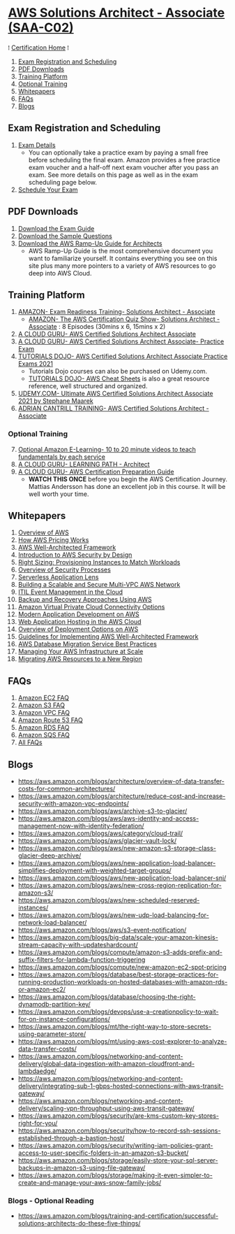 # [AWS Solutions Architect - Associate (SAA-C02)](https://aws.amazon.com/certification/certified-solutions-architect-associate/)
&#8286; [Certification Home] &#8286;

1. [Exam Registration and Scheduling](#exam-registration-and-scheduling)
2. [PDF Downloads](#pdf-downloads)
3. [Training Platform](#training-platform)
4. [Optional Training](#optional-training)
5. [Whitepapers](#whitepapers)
6. [FAQs](#faqs)
7. [Blogs](#blogs)

## Exam Registration and Scheduling
1. [Exam Details](https://aws.amazon.com/certification/certified-solutions-architect-associate/)
   * You can optionally take a practice exam by paying a small free before scheduling the final exam. Amazon provides a free practice exam voucher and a half-off next exam voucher after you pass an exam. See more details on this page as well as in the exam scheduling page below.
2. [Schedule Your Exam](https://www.aws.training/certification?src=arc-assoc)

## PDF Downloads
1. [Download the Exam Guide](https://d1.awsstatic.com/training-and-certification/docs-sa-assoc/AWS-Certified-Solutions-Architect-Associate_Exam-Guide.pdf)
2. [Download the Sample Questions](https://d1.awsstatic.com/training-and-certification/docs-sa-assoc/AWS-Certified-Solutions-Architect-Associate_Sample-Questions.pdf)
3. [Download the AWS Ramp-Up Guide for Architects](https://d1.awsstatic.com/training-and-certification/ramp-up_guides/Ramp-Up_Guide_Architect.pdf)
   * AWS Ramp-Up Guide is the most comprehensive document you want to familiarize yourself. It contains everything you see on this site plus many more pointers to a variety of AWS resources to go deep into AWS Cloud.

## Training Platform
1. [AMAZON- Exam Readiness Training- Solutions Architect - Associate](https://www.aws.training/Details/Curriculum?id=20685)
   * [AMAZON- The AWS Certification Quiz Show- Solutions Architect - Associate](https://www.aws.training/LearningLibrary?query=Quiz%20Show&filters=Language%3A1%20Domain%3A19%20DeliveryFormat%3A1%2C4%2C6%2C7%2C8&from=0&size=15&sort=_score) : 8 Episodes (30mins x 6, 15mins x 2)
2. [A CLOUD GURU- AWS Certified Solutions Architect Associate](https://acloud.guru/overview/aws-certified-solutions-architect-associate?_ga=2.257548750.430361032.1623364468-1013375855.1619983265)
3. [A CLOUD GURU- AWS Certified Solutions Architect Associate- Practice Exam](https://practice-exam.acloud.guru/aws-csa-2019)
4. [TUTORIALS DOJO- AWS Certified Solutions Architect Associate Practice Exams 2021](https://portal.tutorialsdojo.com/courses/aws-certified-solutions-architect-associate-practice-exams/)
   * Tutorials Dojo courses can also be purchased on Udemy.com.
   * [TUTORIALS DOJO- AWS Cheat Sheets](https://tutorialsdojo.com/aws-cheat-sheets/) is also a great resource reference, well structured and organized.
5. [UDEMY.COM- Ultimate AWS Certified Solutions Architect Associate 2021 by Stephane Maarek](https://www.udemy.com/course/aws-certified-solutions-architect-associate-saa-c02/)
6. [ADRIAN CANTRILL TRAINING- AWS Certified Solutions Architect - Associate](https://learn.cantrill.io/p/aws-certified-solutions-architect-associate-saa-c02)
### Optional Training
7. [Optional Amazon E-Learning- 10 to 20 minute videos to teach fundamentals by each service](https://www.aws.training/LearningLibrary?query=&filters=Domain%3A19%20Language%3A1%20SkillLevel%3A8%20DeliveryFormat%3A1%2C4%2C6%2C7%2C8&from=0&size=15&sort=_score)
8. [A CLOUD GURU- LEARNING PATH - Architect](https://learn.acloud.guru/learning-path/aws-architect)
9. [A CLOUD GURU- AWS Certification Preparation Guide](https://acloud.guru/overview/aws-certification-preparation)
   * **WATCH THIS ONCE** before you begin the AWS Certification Journey. Mattias Andersson has done an excellent job in this course. It will be well worth your time.

## Whitepapers
1. [Overview of AWS](https://d1.awsstatic.com/whitepapers/aws-overview.pdf)
2. [How AWS Pricing Works](https://d0.awsstatic.com/whitepapers/aws_pricing_overview.pdf)
3. [AWS Well-Architected Framework](https://d1.awsstatic.com/whitepapers/architecture/AWS_Well-Architected_Framework.pdf)
4. [Introduction to AWS Security by Design](https://d1.awsstatic.com/whitepapers/compliance/Intro_to_Security_by_Design.pdf)
5. [Right Sizing: Provisioning Instances to Match Workloads](https://d1.awsstatic.com/whitepapers/cost-optimization-right-sizing.pdf?did=wp_card&trk=wp_card)
6. [Overview of Security Processes](https://d1.awsstatic.com/whitepapers/aws-security-whitepaper.pdf?did=wp_card&trk=wp_card)
7. [Serverless Application Lens](https://d1.awsstatic.com/whitepapers/architecture/AWS-Serverless-Applications-Lens.pdf?did=wp_card&trk=wp_card)
8. [Building a Scalable and Secure Multi-VPC AWS Network](https://d1.awsstatic.com/whitepapers/building-a-scalable-and-secure-multi-vpc-aws-network-infrastructure.pdf?did=wp_card&trk=wp_card)
9. [ITIL Event Management in the Cloud](https://d1.awsstatic.com/training-and-certification/ramp-up_guides/Ramp-Up_Guide_Architect.pdf)
10. [Backup and Recovery Approaches Using AWS](https://d0.awsstatic.com/whitepapers/Backup_Archive_and_Restore_Approaches_Using_AWS.pdf)
11. [Amazon Virtual Private Cloud Connectivity Options](https://media.amazonwebservices.com/AWS_Amazon_VPC_Connectivity_Options.pdf)
12. [Modern Application Development on AWS](https://d1.awsstatic.com/whitepapers/modern-application-development-on-aws.pdf?did=wp_card&trk=wp_card)
13. [Web Application Hosting in the AWS Cloud](https://d0.awsstatic.com/whitepapers/aws-web-hosting-best-practices.pdf?refid=em_)
14. [Overview of Deployment Options on AWS](https://d1.awsstatic.com/whitepapers/overview-of-deployment-options-on-aws.pdf?did=wp_card&trk=wp_card)
15. [Guidelines for Implementing AWS Well-Architected Framework](https://d1.awsstatic.com/whitepapers/guidelines-implementing-aws-waf.pdf?did=wp_card&trk=wp_card)
16. [AWS Database Migration Service Best Practices](https://d1.awsstatic.com/whitepapers/RDS/AWS_Database_Migration_Service_Best_Practices.pdf)
17. [Managing Your AWS Infrastructure at Scale](https://d1.awsstatic.com/whitepapers/managing-your-aws-infrastructure-at-scale.pdf)
18. [Migrating AWS Resources to a New Region](http://d0.awsstatic.com/whitepapers/aws-migrate-resources-to-new-region.pdf?refid=70138000001adyu)

## FAQs
1. [Amazon EC2 FAQ]
2. [Amazon S3 FAQ]
3. [Amazon VPC FAQ]
4. [Amazon Route 53 FAQ]
5. [Amazon RDS FAQ]
6. [Amazon SQS FAQ]
7. [All FAQs]

## Blogs
* https://aws.amazon.com/blogs/architecture/overview-of-data-transfer-costs-for-common-architectures/
* https://aws.amazon.com/blogs/architecture/reduce-cost-and-increase-security-with-amazon-vpc-endpoints/
* https://aws.amazon.com/blogs/aws/archive-s3-to-glacier/
* https://aws.amazon.com/blogs/aws/aws-identity-and-access-management-now-with-identity-federation/
* https://aws.amazon.com/blogs/aws/category/cloud-trail/
* https://aws.amazon.com/blogs/aws/glacier-vault-lock/
* https://aws.amazon.com/blogs/aws/new-amazon-s3-storage-class-glacier-deep-archive/
* https://aws.amazon.com/blogs/aws/new-application-load-balancer-simplifies-deployment-with-weighted-target-groups/
* https://aws.amazon.com/blogs/aws/new-application-load-balancer-sni/
* https://aws.amazon.com/blogs/aws/new-cross-region-replication-for-amazon-s3/
* https://aws.amazon.com/blogs/aws/new-scheduled-reserved-instances/
* https://aws.amazon.com/blogs/aws/new-udp-load-balancing-for-network-load-balancer/
* https://aws.amazon.com/blogs/aws/s3-event-notification/
* https://aws.amazon.com/blogs/big-data/scale-your-amazon-kinesis-stream-capacity-with-updateshardcount/
* https://aws.amazon.com/blogs/compute/amazon-s3-adds-prefix-and-suffix-filters-for-lambda-function-triggering
* https://aws.amazon.com/blogs/compute/new-amazon-ec2-spot-pricing
* https://aws.amazon.com/blogs/database/best-storage-practices-for-running-production-workloads-on-hosted-databases-with-amazon-rds-or-amazon-ec2/
* https://aws.amazon.com/blogs/database/choosing-the-right-dynamodb-partition-key/
* https://aws.amazon.com/blogs/devops/use-a-creationpolicy-to-wait-for-on-instance-configurations/
* https://aws.amazon.com/blogs/mt/the-right-way-to-store-secrets-using-parameter-store/
* https://aws.amazon.com/blogs/mt/using-aws-cost-explorer-to-analyze-data-transfer-costs/
* https://aws.amazon.com/blogs/networking-and-content-delivery/global-data-ingestion-with-amazon-cloudfront-and-lambdaedge/
* https://aws.amazon.com/blogs/networking-and-content-delivery/integrating-sub-1-gbps-hosted-connections-with-aws-transit-gateway/
* https://aws.amazon.com/blogs/networking-and-content-delivery/scaling-vpn-throughput-using-aws-transit-gateway/
* https://aws.amazon.com/blogs/security/are-kms-custom-key-stores-right-for-you/
* https://aws.amazon.com/blogs/security/how-to-record-ssh-sessions-established-through-a-bastion-host/
* https://aws.amazon.com/blogs/security/writing-iam-policies-grant-access-to-user-specific-folders-in-an-amazon-s3-bucket/
* https://aws.amazon.com/blogs/storage/easily-store-your-sql-server-backups-in-amazon-s3-using-file-gateway/
* https://aws.amazon.com/blogs/storage/making-it-even-simpler-to-create-and-manage-your-aws-snow-family-jobs/

### Blogs - Optional Reading
* https://aws.amazon.com/blogs/training-and-certification/successful-solutions-architects-do-these-five-things/



<!-- FAQs Ref V1 -->
<!--  Compute -->

[Amazon EC2 FAQ]: https://aws.amazon.com/ec2/faqs/

[Amazon EC2 Auto Scaling FAQ]: https://aws.amazon.com/ec2/autoscaling/faqs/

[Amazon EC2 Windows FAQ]: https://aws.amazon.com/windows/faq/

[Amazon EC2 Container Registry FAQ]: https://aws.amazon.com/ecr/faqs/

[Amazon EC2 Container Service FAQ]: https://aws.amazon.com/ecs/faqs/

[Amazon Lightsail FAQ]: https://aws.amazon.com/lightsail/faq/

[AWS Batch FAQ]: https://aws.amazon.com/batch/faqs/

[AWS Elastic Beanstalk FAQ]: https://aws.amazon.com/elasticbeanstalk/faqs/

[AWS Fargate FAQ]: https://aws.amazon.com/fargate/faqs/

[AWS Lambda FAQ]: https://aws.amazon.com/lambda/faqs/

[AWS Serverless Application Repository FAQ]: https://aws.amazon.com/serverless/serverlessrepo/faqs/

[Elastic Load Balancing FAQ]: https://aws.amazon.com/elasticloadbalancing/faqs/

[VMware Cloud on AWS FAQ]: https://aws.amazon.com/vmware/faqs/

<!--  Storage -->

[Amazon EBS FAQ]: https://aws.amazon.com/ebs/faqs/

[Amazon EFS FAQ]: https://aws.amazon.com/efs/faq/

[Amazon FSx for Lustre FAQ]: https://aws.amazon.com/fsx/lustre/faqs/

[Amazon FSx for Windows File Server FAQ]: https://aws.amazon.com/fsx/windows/faqs/

[Amazon S3 FAQ]: https://aws.amazon.com/s3/faqs/

[Amazon S3 Glacier FAQ]: https://aws.amazon.com/glacier/faqs/

[AWS Backup FAQ]: https://aws.amazon.com/backup/faqs/

[AWS DataSync FAQ]: https://aws.amazon.com/datasync/faqs/

[AWS Snowball FAQ]: https://aws.amazon.com/snowball/faqs/

[AWS Snowball Edge FAQ]: https://aws.amazon.com/snowball-edge/faqs/

[AWS Snowmobile FAQ]: https://aws.amazon.com/snowmobile/faqs/

[AWS Storage Gateway FAQ]: https://aws.amazon.com/storagegateway/faqs/

[AWS Transfer for SFTP FAQ]: https://aws.amazon.com/sftp/faqs/

<!--  Database -->

[Amazon Aurora FAQ]: https://aws.amazon.com/rds/aurora/faqs/

[Amazon RDS FAQ]: https://aws.amazon.com/rds/faqs/

[Amazon DynamoDB FAQ]: https://aws.amazon.com/dynamodb/faqs/

[Amazon ElastiCache FAQ]: https://aws.amazon.com/elasticache/faqs/

[Amazon Redshift FAQ]: https://aws.amazon.com/redshift/faqs/

[Amazon Neptune FAQ]: https://aws.amazon.com/neptune/faqs/

[AWS Database Migration Service FAQ]: https://aws.amazon.com/dms/faqs/

<!--  Migration -->

[AWS Migration Hub FAQ]: https://aws.amazon.com/migration-hub/faqs/

[AWS Application Discovery Service]: https://aws.amazon.com/application-discovery/faqs/

[AWS Database Migration Service FAQ]: https://aws.amazon.com/dms/faqs/

[AWS Server Migration Service FAQ]: https://aws.amazon.com/server-migration-service/faqs/

[AWS Snowball FAQ]: https://aws.amazon.com/snowball/faqs/

[AWS Snowball Edge FAQ]: https://aws.amazon.com/snowball-edge/faqs/

[AWS Snowmobile FAQ]: https://aws.amazon.com/snowmobile/faqs/

<!--  Networking & Content Delivery -->

[Amazon VPC FAQ]: https://aws.amazon.com/vpc/faqs/

[Amazon CloudFront FAQ]: https://aws.amazon.com/cloudfront/faqs/

[Amazon Route 53 FAQ]: https://aws.amazon.com/route53/faqs/

[Amazon API Gateway FAQ]: https://aws.amazon.com/api-gateway/faqs/

[AWS Direct Connect FAQ]: https://aws.amazon.com/directconnect/faqs/

[Elastic Load Balancing FAQ]: https://aws.amazon.com/ec2/faqs/

<!--  Developer Tools -->

[AWS CodeStar FAQ]: https://aws.amazon.com/codestar/faqs/

[AWS CodeCommit FAQ]: https://aws.amazon.com/codecommit/faqs/

[AWS CodeBuild FAQ]: https://aws.amazon.com/codebuild/faqs/

[AWS CodeDeploy FAQ]: https://aws.amazon.com/codedeploy/faqs/

[AWS CodePipeline FAQ]: https://aws.amazon.com/codepipeline/faqs/

[AWS Cloud9 FAQ]: https://aws.amazon.com/cloud9/faqs/

[AWS X-Ray FAQ]: https://aws.amazon.com/xray/faqs/

<!--  Management Tools -->

[Amazon CloudWatch FAQ]: https://aws.amazon.com/cloudwatch/faqs/

[AWS Auto Scaling FAQ]: https://aws.amazon.com/autoscaling/faqs/

[AWS CloudFormation FAQ]: https://aws.amazon.com/cloudformation/faqs/

[Amazon CloudTrail FAQ]: https://aws.amazon.com/cloudtrail/faqs/

[Amazon Config FAQ]: https://aws.amazon.com/config/faq/

[AWS OpsWorks FAQ]: https://aws.amazon.com/opsworks/faqs/

[Amazon Service Catalog FAQ]: https://aws.amazon.com/servicecatalog/faqs/

[Amazon EC2 Systems Manager FAQ]: https://aws.amazon.com/ec2/systems-manager/faqs/

[AWS Trusted Advisor]: https://aws.amazon.com/premiumsupport/ta-faqs/

[AWS Management Console FAQ]: https://aws.amazon.com/console/faqs/

[AWS Managed Services]: https://aws.amazon.com/managed-services/faqs/

<!--  Media Services -->

[Amazon Kinesis Video Streams FAQ]: https://aws.amazon.com/kinesis/video-streams/faqs/

[Amazon Elastic Transcoder FAQ]: https://aws.amazon.com/elastictranscoder/faqs/

[AWS Elemental MediaConvert FAQ]: https://aws.amazon.com/mediaconvert/features/#FAQs

[AWS Elemental MediaLive FAQ]: https://aws.amazon.com/medialive/features/#FAQs

[AWS Elemental MediaPackage FAQ]: https://aws.amazon.com/mediapackage/features/#FAQs

[AWS Elemental MediaStore FAQ]: https://aws.amazon.com/mediastore/features/#FAQs

[AWS Elemental MediaTailor FAQ]: https://aws.amazon.com/mediatailor/features/#FAQs

<!--  Artificial Intelligence -->

[Amazon Lex FAQ]: https://aws.amazon.com/lex/faqs/

[Amazon Polly FAQ]: https://aws.amazon.com/polly/faqs/

[Amazon Rekognition FAQ]: https://aws.amazon.com/rekognition/faqs/

[Amazon Machine Learning FAQ]: https://aws.amazon.com/aml/faqs/

<!--  Machine Learning -->

[AWS SageMaker FAQ]: https://aws.amazon.com/sagemaker/faqs/

[AWS Comprehend FAQ]: https://aws.amazon.com/comprehend/faqs/

[AWS Lex FAQ]: https://aws.amazon.com/lex/faqs/

[AWS Polly FAQ]: https://aws.amazon.com/polly/faqs/

[AWS Rekognition FAQ]: https://aws.amazon.com/rekognition/faqs/

[Amazon Machine Learning FAQ]: https://aws.amazon.com/aml/faqs/

[AWS Translate FAQ]: https://aws.amazon.com/translate/faqs/

[AWS Transcribe FAQ]: https://aws.amazon.com/transcribe/faqs/

[AWS DeepLens FAQ]: https://aws.amazon.com/deeplens/faqs/

<!--  Analytics -->

[Amazon Athena FAQ]: https://aws.amazon.com/athena/faqs/

[Amazon Elastic MapReduce FAQ]: https://aws.amazon.com/elasticmapreduce/faqs/

[Amazon CloudSearch FAQ]: https://aws.amazon.com/cloudsearch/faqs/

[Amazon Elasticsearch Service FAQ]: https://aws.amazon.com/elasticsearch-service/resources/faqs/

[Amazon Kinesis FAQ]: https://aws.amazon.com/kinesis/streams/faqs/

[Amazon Redshift FAQ]: https://aws.amazon.com/redshift/faqs/

[Amazon QuickSight FAQ]: https://quicksight.aws/resources/faq/

[AWS Data Pipeline FAQ]: https://aws.amazon.com/datapipeline/faqs/

[AWS Glue FAQ]: https://aws.amazon.com/glue/faqs/

<!--  Security, Identity, & Compliance -->

[AWS Identity and Access Management FAQ]: https://aws.amazon.com/iam/faqs/

[Amazon Cloud Directory]: https://aws.amazon.com/cloud-directory/faqs/

[Amazon Cognito FAQ]: https://aws.amazon.com/cognito/faqs/

[AWS GuardDuty FAQ]: https://aws.amazon.com/guardduty/faqs/

[Amazon Inspector FAQ]: https://aws.amazon.com/inspector/faqs/

[Amazon Macie FAQ]: https://aws.amazon.com/macie/faq/

[AWS Certificate Manager FAQ]: https://aws.amazon.com/certificate-manager/faqs/

[AWS CloudHSM FAQ]: https://aws.amazon.com/cloudhsm/faqs/

[AWS Secrets Manager]: https://aws.amazon.com/secrets-manager/faqs/

[AWS Directory Service FAQ]: https://aws.amazon.com/directoryservice/faqs/

[AWS Key Management Service FAQ]: https://aws.amazon.com/kms/faqs/

[AWS Organizations FAQ]: https://aws.amazon.com/organizations/faqs/

[AWS Single Sign-On FAQ]: https://aws.amazon.com/single-sign-on/faqs/

[AWS Shield FAQ]: https://aws.amazon.com/shield/faqs/

[AWS WAF FAQ]: https://aws.amazon.com/waf/faq/

[AWS Artifact FAQ]: https://aws.amazon.com/artifact/faq/

<!--  Mobile Services -->

[AWS Mobile Hub FAQ]: https://aws.amazon.com/mobile/faqs/

[Amazon API Gateway FAQ]: https://aws.amazon.com/api-gateway/faqs/

[Amazon Pinpoint FAQ]: https://aws.amazon.com/pinpoint/faqs/

[AWS AppSync FAQ]: https://aws.amazon.com/appsync/product-details/#FAQs

[AWS Device Farm FAQ]: https://aws.amazon.com/device-farm/faq/

[Amazon Mobile Analytics FAQ]: https://aws.amazon.com/mobileanalytics/faqs/

[Amazon SNS FAQ]: https://aws.amazon.com/sns/faqs/

<!--  AR & VR -->

[Amazon Sumerian FAQ]: https://aws.amazon.com/sumerian/faqs/

<!--  Application Integration -->

[Amazon MQ FAQ]: https://aws.amazon.com/amazon-mq/features/#FAQs

[Amazon SQS FAQ]: https://aws.amazon.com/sqs/faqs/

[Amazon SNS FAQ]: https://aws.amazon.com/sns/faqs/

[AWS AppSync FAQ]: https://aws.amazon.com/appsync/product-details/#FAQs

[AWS Step Functions FAQ]: https://aws.amazon.com/step-functions/faqs/

[Amazon SWF FAQ]: https://aws.amazon.com/swf/faqs/

<!--  Customer Engagement -->

[Amazon Connect]: https://aws.amazon.com/connect/faqs/

[AWS Pinpoint FAQ]: https://aws.amazon.com/pinpoint/faqs/

[Amazon SES FAQ]: https://aws.amazon.com/ses/faqs/

<!--  Business Productivity -->

[Alexa for Business FAQ]: https://aws.amazon.com/alexaforbusiness/faqs/

[Amazon Chime]: https://chime.aws/faq/

[Amazon WorkDocs FAQ]: https://aws.amazon.com/workdocs/features-redirect/

[Amazon WorkMail FAQ]: https://aws.amazon.com/workmail/faqs/

<!--  Desktop & App Streaming -->

[Amazon WorkSpaces FAQ]: https://aws.amazon.com/workspaces/faqs/

[Amazon AppStream FAQ]: https://aws.amazon.com/appstream/faqs/

[Amazon AppStream 2.0 FAQ]: https://aws.amazon.com/appstream2/faqs/

<!--  Internet of Things -->

[AWS IoT Core FAQ]: https://aws.amazon.com/iot-core/faqs/

[Amazon FreeRTOS FAQ]: https://aws.amazon.com/freertos/faqs/

[AWS Greengrass FAQ]: https://aws.amazon.com/greengrass/faqs/

[AWS IoT 1-Click FAQ]: https://aws.amazon.com/iot-1-click/faq/

[AWS IoT Analytics FAQ]: https://aws.amazon.com/iot-analytics/faq/

[AWS IoT Button FAQ]: https://aws.amazon.com/iotbutton/faq/

[AWS IoT Device Management FAQ]: https://aws.amazon.com/iot-device-management/faq/

<!--  Game Development -->

[Amazon GameLift]: https://aws.amazon.com/gamelift/faq/

[Amazon Lumberyard]: https://aws.amazon.com/lumberyard/faq/

<!--  Payments & Billing -->

[AWS Billing FAQ]: https://aws.amazon.com/billing/faqs/

[Amazon FPS FAQ]: https://aws.amazon.com/fps/faqs/

[Amazon DevPay FAQ]: https://aws.amazon.com/devpay/faqs/

<!--  Support -->

[AWS Support FAQ]: https://aws.amazon.com/premiumsupport/faqs/

<!--  ALL  -->
[All FAQs]: https://aws.amazon.com/faqs/

<!-- FAQs Ref V1 -->
<!-- CertHome-Ref V1 -->
[Certification Home]: ../README.md
[AWS Cloud Practitioner]: cloud-practitioner/
[AWS Solutions Architect - Associate]: sa-associate/
[AWS Developer - Associate]: dev-associate/
[SysOps Administrator - Associate]: sysops-admin-associate/
[Solutions Architect - Professional]: sa-professional/
[DevOps Engineer - Professional]: devops-engineer-professional/
[Advanced Networking - Specialty]: advanced-networking-specialty/
[Security - Specialty]: security-specialty/
[Data Analytics - Specialty]: data-analytics-specialty/
[Database - Specialty]: database-specialty/
[Machine Learning - Specialty]: machine-learning-specialty/
<!-- Ref V1 -->
